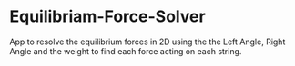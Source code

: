 # Equilibriam-Force-Solver
App to resolve the equilibrium forces in 2D using the the Left Angle, Right Angle and the weight to find each force acting on each string.
